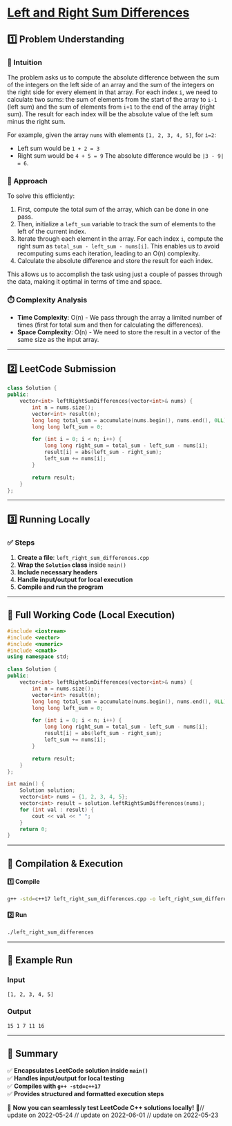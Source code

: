 # **[Left and Right Sum Differences](https://leetcode.com/problems/left-and-right-sum-differences/description/)**  

## **1️⃣ Problem Understanding**  
### **📌 Intuition**  
The problem asks us to compute the absolute difference between the sum of the integers on the left side of an array and the sum of the integers on the right side for every element in that array. For each index `i`, we need to calculate two sums: the sum of elements from the start of the array to `i-1` (left sum) and the sum of elements from `i+1` to the end of the array (right sum). The result for each index will be the absolute value of the left sum minus the right sum.

For example, given the array `nums` with elements `[1, 2, 3, 4, 5]`, for `i=2`:
- Left sum would be `1 + 2 = 3`
- Right sum would be `4 + 5 = 9`
The absolute difference would be `|3 - 9| = 6`.

### **🚀 Approach**  
To solve this efficiently:
1. First, compute the total sum of the array, which can be done in one pass.
2. Then, initialize a `left_sum` variable to track the sum of elements to the left of the current index.
3. Iterate through each element in the array. For each index `i`, compute the right sum as `total_sum - left_sum - nums[i]`. This enables us to avoid recomputing sums each iteration, leading to an O(n) complexity.
4. Calculate the absolute difference and store the result for each index.

This allows us to accomplish the task using just a couple of passes through the data, making it optimal in terms of time and space.

### **⏱️ Complexity Analysis**  
- **Time Complexity**: O(n) - We pass through the array a limited number of times (first for total sum and then for calculating the differences).
- **Space Complexity**: O(n) - We need to store the result in a vector of the same size as the input array.

---  

## **2️⃣ LeetCode Submission**  
```cpp
class Solution {
public:
    vector<int> leftRightSumDifferences(vector<int>& nums) {
        int n = nums.size();
        vector<int> result(n);
        long long total_sum = accumulate(nums.begin(), nums.end(), 0LL);
        long long left_sum = 0;

        for (int i = 0; i < n; i++) {
            long long right_sum = total_sum - left_sum - nums[i];
            result[i] = abs(left_sum - right_sum);
            left_sum += nums[i];
        }

        return result;
    }
};
```  

---  

## **3️⃣ Running Locally**  
### **✅ Steps**  
1. **Create a file**: `left_right_sum_differences.cpp`  
2. **Wrap the `Solution` class** inside `main()`  
3. **Include necessary headers**  
4. **Handle input/output for local execution**  
5. **Compile and run the program**  

---  

## **📝 Full Working Code (Local Execution)**  
```cpp
#include <iostream>
#include <vector>
#include <numeric>
#include <cmath>
using namespace std;

class Solution {
public:
    vector<int> leftRightSumDifferences(vector<int>& nums) {
        int n = nums.size();
        vector<int> result(n);
        long long total_sum = accumulate(nums.begin(), nums.end(), 0LL);
        long long left_sum = 0;

        for (int i = 0; i < n; i++) {
            long long right_sum = total_sum - left_sum - nums[i];
            result[i] = abs(left_sum - right_sum);
            left_sum += nums[i];
        }

        return result;
    }
};

int main() {
    Solution solution;
    vector<int> nums = {1, 2, 3, 4, 5};
    vector<int> result = solution.leftRightSumDifferences(nums);
    for (int val : result) {
        cout << val << " ";
    }
    return 0;
}  
```  

---  

## **🔧 Compilation & Execution**  
#### **1️⃣ Compile**  
```bash
g++ -std=c++17 left_right_sum_differences.cpp -o left_right_sum_differences
```  

#### **2️⃣ Run**  
```bash
./left_right_sum_differences
```  

---  

## **🎯 Example Run**  
### **Input**  
```
[1, 2, 3, 4, 5]
```  
### **Output**  
```
15 1 7 11 16 
```  

---  

## **📌 Summary**  
✅ **Encapsulates LeetCode solution inside `main()`**  
✅ **Handles input/output for local testing**  
✅ **Compiles with `g++ -std=c++17`**  
✅ **Provides structured and formatted execution steps**  

🚀 **Now you can seamlessly test LeetCode C++ solutions locally!** 🚀// update on 2022-05-24
// update on 2022-06-01
// update on 2022-05-23
